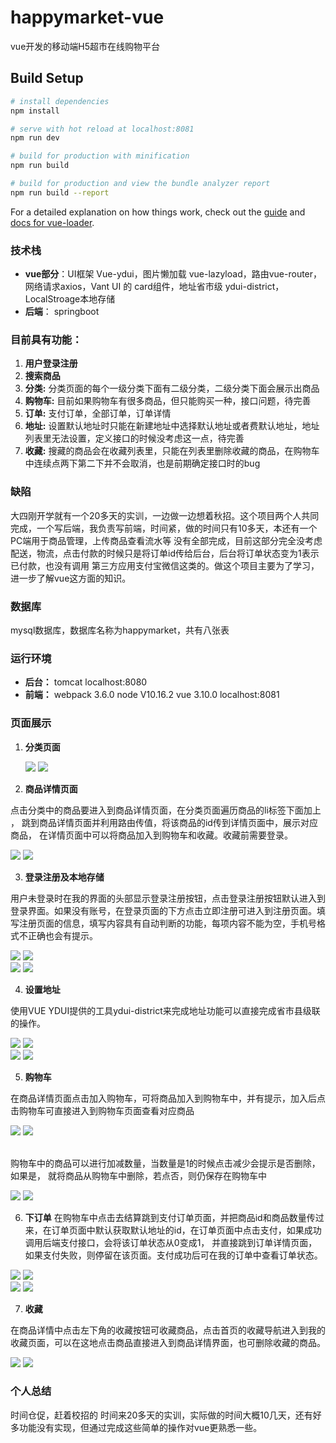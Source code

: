 # happymarket-vue

vue开发的移动端H5超市在线购物平台

## Build Setup

``` bash
# install dependencies
npm install

# serve with hot reload at localhost:8081
npm run dev

# build for production with minification
npm run build

# build for production and view the bundle analyzer report
npm run build --report
```

For a detailed explanation on how things work, check out the [guide](http://vuejs-templates.github.io/webpack/) and [docs for vue-loader](http://vuejs.github.io/vue-loader).

### 技术栈
- **vue部分**：UI框架 Vue-ydui，图片懒加载 vue-lazyload，路由vue-router，网络请求axios，Vant UI 的 card组件，地址省市级 ydui-district，LocalStroage本地存储
- **后端**： springboot

### 目前具有功能：
1. **用户登录注册**
2. **搜索商品**
3. **分类:** 分类页面的每个一级分类下面有二级分类，二级分类下面会展示出商品
4. **购物车:** 目前如果购物车有很多商品，但只能购买一种，接口问题，待完善
5. **订单:** 支付订单，全部订单，订单详情
6. **地址:** 设置默认地址时只能在新建地址中选择默认地址或者费默认地址，地址列表里无法设置，定义接口的时候没考虑这一点，待完善
7. **收藏:** 搜藏的商品会在收藏列表里，只能在列表里删除收藏的商品，在购物车中连续点两下第二下并不会取消，也是前期确定接口时的bug

### 缺陷
大四刚开学就有一个20多天的实训，一边做一边想着秋招。这个项目两个人共同完成，一个写后端，我负责写前端，时间紧，做的时间只有10多天，本还有一个PC端用于商品管理，上传商品查看流水等
没有全部完成，目前这部分完全没考虑配送，物流，点击付款的时候只是将订单id传给后台，后台将订单状态变为1表示已付款，也没有调用
第三方应用支付宝微信这类的。做这个项目主要为了学习，进一步了解vue这方面的知识。

### 数据库
mysql数据库，数据库名称为happymarket，共有八张表

### 运行环境
- **后台：** tomcat localhost:8080
- **前端：**  webpack 3.6.0   node V10.16.2   vue 3.10.0  localhost:8081

### 页面展示

1. **分类页面**

	![](image/01分类1.PNG)
	![](image/02分类2.PNG)


2. **商品详情页面**

点击分类中的商品要进入到商品详情页面，在分类页面遍历商品的li标签下面加上
<router-link :to="{name:'GoodsDetail',query:{goods_id:item.goodsId}}">，
跳到商品详情页面并利用路由传值，将该商品的id传到详情页面中，展示对应商品，
在详情页面中可以将商品加入到购物车和收藏。收藏前需要登录。

  ![](image/03商品详情1.PNG)
	![](image/04商品详情2.PNG)


3. **登录注册及本地存储**

用户未登录时在我的界面的头部显示登录注册按钮，点击登录注册按钮默认进入到登录界面。如果没有账号，在登录页面的下方点击立即注册可进入到注册页面。填写注册页面的信息，填写内容具有自动判断的功能，每项内容不能为空，手机号格式不正确也会有提示。

  ![](image/06注册1.PNG)
	![](image/07注册2.PNG) <br>
  ![](image/08登录.PNG)
	![](image/09登录后.PNG)


4. **设置地址**

使用VUE YDUI提供的工具ydui-district来完成地址功能可以直接完成省市县级联的操作。

  ![](image/10地址管理1.PNG)
	![](image/11地址管理2.PNG)
  <br>
  ![](image/12地址管理.PNG)
	![](image/13地址管理.PNG)


5. **购物车**

在商品详情页面点击加入购物车，可将商品加入到购物车中，并有提示，加入后点击购物车可直接进入到购物车页面查看对应商品

  ![](image/14购物车.PNG)
	![](image/15购物车.PNG)

<br>
购物车中的商品可以进行加减数量，当数量是1的时候点击减少会提示是否删除，如果是，
就将商品从购物车中删除，若点否，则仍保存在购物车中

  ![](image/16购物车加减数量.PNG)
	![](image/17加减数量.PNG)


6. **下订单**
在购物车中点击去结算跳到支付订单页面，并把商品id和商品数量传过来，在订单页面中默认获取默认地址的id，在订单页面中点击支付，如果成功调用后端支付接口，会将该订单状态从0变成1，
并直接跳到订单详情页面，如果支付失败，则停留在该页面。支付成功后可在我的订单中查看订单状态。

  ![](image/18下订单.PNG)
	![](image/19去支付.PNG)
  <br>
  ![](image/20支付结果.PNG)
	![](image/21查订单.PNG)
  


7. **收藏**

在商品详情中点击左下角的收藏按钮可收藏商品，点击首页的收藏导航进入到我的收藏页面，可以在这地点击商品直接进入到商品详情界面，也可删除收藏的商品。

  ![](image/22收藏.PNG)
	![](image/23收藏列表.PNG)
  

### 个人总结
时间仓促，赶着校招的 时间来20多天的实训，实际做的时间大概10几天，还有好多功能没有实现，但通过完成这些简单的操作对vue更熟悉一些。
